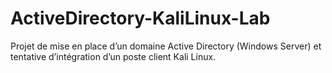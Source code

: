 # ActiveDirectory-KaliLinux-Lab
Projet de mise en place d’un domaine Active Directory (Windows Server) et tentative d’intégration d’un poste client Kali Linux.
